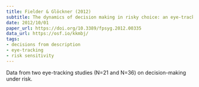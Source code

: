 ```yaml
---
title: Fielder & Glöckner (2012)
subtitle: The dynamics of decision making in risky choice: an eye-tracking analysis
date: 2012/10/01
paper_url: https://doi.org/10.3389/fpsyg.2012.00335
data_url: https://osf.io/kkmbj/
tags:
- decisions from description
- eye-tracking
- risk sensitivity
---
```


Data from two eye-tracking studies (N=21 and N=36) on decision-making under risk.
